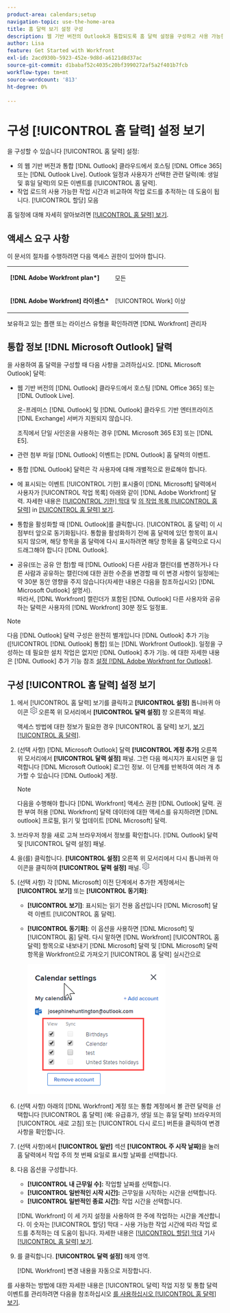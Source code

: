 ```yaml
---
product-area: calendars;setup
navigation-topic: use-the-home-area
title: 홈 달력 보기 설정 구성
description: 웹 기반 버전의 Outlook과 통합되도록 홈 달력 설정을 구성하고 사용 가능한 작업 시간에 따라 작업 로드를 추적하는 데 도움이 됩니다.
author: Lisa
feature: Get Started with Workfront
exl-id: 2acd930b-5923-452e-9d8d-a6121d8d37ac
source-git-commit: d1babaf52c4035c20bf3990272af5a2f401b7fcb
workflow-type: tm+mt
source-wordcount: '813'
ht-degree: 0%

---
```


# 구성 [!UICONTROL 홈 달력] 설정 보기

을 구성할 수 있습니다 [!UICONTROL 홈 달력] 설정:

* 의 웹 기반 버전과 통합 [!DNL Outlook] 클라우드에서 호스팅 [!DNL Office 365] 또는 [!DNL Outlook Live]. Outlook 일정과 사용자가 선택한 관련 달력(예: 생일 및 휴일 달력)의 모든 이벤트를 [!UICONTROL 홈 달력].
* 작업 로드의 사용 가능한 작업 시간과 비교하여 작업 로드를 추적하는 데 도움이 됩니다. [!UICONTROL 할당] 모음

홈 일정에 대해 자세히 알아보려면 [[!UICONTROL 홈 달력] 보기](../../../workfront-basics/using-home/using-the-home-area/home-calendar-view.md).

## 액세스 요구 사항

이 문서의 절차를 수행하려면 다음 액세스 권한이 있어야 합니다.

<table style="table-layout:auto"> 
 <col> 
 </col> 
 <col> 
 </col> 
 <tbody> 
  <tr> 
   <td role="rowheader"><strong>[!DNL Adobe Workfront plan*]</strong></td> 
   <td> <p>모든</p> </td> 
  </tr> 
  <tr> 
   <td role="rowheader"><strong>[!DNL Adobe Workfront] 라이센스*</strong></td> 
   <td> <p>[!UICONTROL Work] 이상</p> </td> 
  </tr> 
 </tbody> 
</table>

보유하고 있는 플랜 또는 라이선스 유형을 확인하려면 [!DNL Workfront] 관리자

## 통합 정보 [!DNL Microsoft Outlook] 달력

을 사용하여 홈 달력을 구성할 때 다음 사항을 고려하십시오. [!DNL Microsoft Outlook] 달력:

* 웹 기반 버전의 [!DNL Outlook] 클라우드에서 호스팅 [!DNL Office 365] 또는 [!DNL Outlook Live].

   온-프레미스 [!DNL Outlook] 및 [!DNL Outlook] 클라우드 기반 엔터프라이즈 [!DNL Exchange] 서버가 지원되지 않습니다.

   조직에서 단일 사인온을 사용하는 경우 [!DNL Microsoft 365 E3] 또는 [!DNL E5].

* 관련 첨부 파일 [!DNL Outlook] 이벤트는 [!DNL Outlook] 홈 달력의 이벤트.
* 통합 [!DNL Outlook] 달력은 각 사용자에 대해 개별적으로 완료해야 합니다.
* 에 표시되는 이벤트 [!UICONTROL 기한] 표시줄이 [!DNL Microsoft] 달력에서 사용자가 [!UICONTROL 작업 목록] 아래와 같이 [!DNL Adobe Workfront] 달력. 자세한 내용은 [[!UICONTROL 기한] 막대](../../../workfront-basics/using-home/using-the-home-area/home-calendar-view.md#viewing-the-due-bar) 및 [의 작업 목록 [!UICONTROL 홈 달력]](../../../workfront-basics/using-home/using-the-home-area/home-calendar-view.md#using-the-left-panel-of-the-home-view) in [[!UICONTROL 홈 달력] 보기](../../../workfront-basics/using-home/using-the-home-area/home-calendar-view.md).

* 통합을 활성화할 때 [!DNL Outlook]를 클릭합니다. [!UICONTROL 홈 달력] 이 시점부터 앞으로 동기화됩니다. 통합을 활성화하기 전에 홈 달력에 있던 항목이 표시되지 않으며, 해당 항목을 홈 달력에 다시 표시하려면 해당 항목을 홈 달력으로 다시 드래그해야 합니다 [!DNL Outlook].
* 공유(또는 공유 안 함)할 때 [!DNL Outlook] 다른 사람과 캘린더를 변경하거나 다른 사람과 공유하는 캘린더에 대한 권한 수준을 변경할 때 이 변경 사항이 일정에는 약 30분 동안 영향을 주지 않습니다(자세한 내용은 다음을 참조하십시오) [!DNL Microsoft Outlook] 설명서).\
   따라서, [!DNL Workfront] 캘린더가 포함된 [!DNL Outlook] 다른 사용자와 공유하는 달력은 사용자의 [!DNL Workfront] 30분 정도 일정표.

>[!NOTE]
>
>다음 [!DNL Outlook] 달력 구성은 완전히 별개입니다 [!DNL Outlook] 추가 기능 ([!UICONTROL [!DNL Outlook] 통합] 또는 [!DNL Workfront Outlook]). 일정을 구성하는 데 필요한 설치 작업은 없지만 [!DNL Outlook] 추가 기능. 에 대한 자세한 내용은 [!DNL Outlook] 추가 기능 참조 [설정 [!DNL Adobe Workfront for Outlook]](../../../workfront-integrations-and-apps/using-workfront-with-outlook/set-up-workfront-for-outlook.md).

## 구성 [!UICONTROL 홈 달력] 설정 보기

1. 에서 [!UICONTROL 홈 달력] 보기를 클릭하고 **[!UICONTROL 설정]** 톱니바퀴 아이콘 ![Calendar_Settings_gear_icon.png](assets/calendar-settings-gear-icon.png) 오른쪽 위 모서리에서 **[!UICONTROL 달력 설정]** 창 오른쪽의 패널.

   액세스 방법에 대한 정보가 필요한 경우 [!UICONTROL 홈 달력] 보기, [보기 [!UICONTROL 홈 달력]](../../../workfront-basics/using-home/using-the-home-area/view-home-calendar.md).

1. (선택 사항) [!DNL Microsoft Outlook] 달력 **[!UICONTROL 계정 추가]** 오른쪽 위 모서리에서 **[!UICONTROL 달력 설정]** 패널. 그런 다음 메시지가 표시되면 을 입력합니다 [!DNL Microsoft Outlook] 로그인 정보. 이 단계를 반복하여 여러 개 추가할 수 있습니다 [!DNL Outlook] 계정.

   >[!NOTE]
   >
   >다음을 수행해야 합니다 [!DNL Workfront] 액세스 권한 [!DNL Outlook] 달력. 권한 부여 허용 [!DNL Workfront] 달력 데이터에 대한 액세스를 유지하려면 [!DNL outlook] 프로필, 읽기 및 업데이트 [!DNL Microsoft] 달력.

1. 브라우저 창을 새로 고쳐 브라우저에서 정보를 확인합니다. [!DNL Outlook] 달력 및 [!UICONTROL 달력 설정] 패널.
1. 을(를) 클릭합니다. **[!UICONTROL 설정]** 오른쪽 위 모서리에서 다시 톱니바퀴 아이콘을 클릭하여 **[!UICONTROL 달력 설정]** 패널. ![Calendar_Settings_gear_icon.png](assets/calendar-settings-gear-icon.png)

1. (선택 사항) 각 [!DNL Microsoft] 이전 단계에서 추가한 계정에서는 **[!UICONTROL 보기]** 또는 **[!UICONTROL 동기화]**:

   * **[!UICONTROL 보기]**: 표시되는 읽기 전용 옵션입니다 [!DNL Microsoft] 달력 이벤트 [!UICONTROL 홈 달력].
   * **[!UICONTROL 동기화]**: 이 옵션을 사용하면 [!DNL Microsoft] 및 [!UICONTROL 홈] 달력. 다시 말하면 [!DNL Workfront] [!UICONTROL 홈 달력] 항목으로 내보내기 [!DNL Microsoft] 달력 및 [!DNL Microsoft] 달력 항목을 Workfront으로 가져오기 [!UICONTROL 홈 달력] 실시간으로

      ![](assets/view-sync-checkboxes-qs.png)

1. (선택 사항) 아래의 [!DNL Workfront] 계정 또는 통합 계정에서 볼 관련 달력을 선택합니다 [!UICONTROL 홈 달력] (예: 유급휴가, 생일 또는 휴일 달력) 브라우저의 [!UICONTROL 새로 고침] 또는 [!UICONTROL 다시 로드] 버튼을 클릭하여 변경 사항을 확인합니다.

1. (선택 사항)에서 **[!UICONTROL 일반]** 섹션 **[!UICONTROL 주 시작 날짜]**&#x200B;을 눌러 홈 달력에서 작업 주의 첫 번째 요일로 표시할 날짜를 선택합니다.

1. 다음 옵션을 구성합니다.

   * **[!UICONTROL 내 근무일 수]:** 작업할 날짜를 선택합니다.
   * **[!UICONTROL 일반적인 시작 시간]:** 근무일을 시작하는 시간을 선택합니다.
   * **[!UICONTROL 일반적인 종료 시간]:** 작업 시간을 선택합니다.

   [!DNL Workfront] 이 세 가지 설정을 사용하여 한 주에 작업하는 시간을 계산합니다. 이 숫자는 [!UICONTROL 할당] 막대 - 사용 가능한 작업 시간에 따라 작업 로드를 추적하는 데 도움이 됩니다. 자세한 내용은 [[!UICONTROL 할당] 막대](../../../workfront-basics/using-home/using-the-home-area/home-calendar-view.md#understanding-the-allocation-of-time) 기사 [[!UICONTROL 홈 달력] 보기](../../../workfront-basics/using-home/using-the-home-area/home-calendar-view.md).

1. 를 클릭합니다. **[!UICONTROL 달력 설정]** 해제 영역.

   [!DNL Workfront] 변경 내용을 자동으로 저장합니다.

를 사용하는 방법에 대한 자세한 내용은 [!UICONTROL 달력] 작업 지정 및 통합 달력 이벤트를 관리하려면 다음을 참조하십시오 [를 사용하십시오 [!UICONTROL 홈 달력] 보기](../../../workfront-basics/using-home/using-the-home-area/use-home-calendar-view.md).

<!--
<MadCap:conditionalText data-mc-conditions="QuicksilverOrClassic.Draft mode">
(NOTE: from Courtney: [step #] Type your weekly work hours under How many hours a week do you work?This number affects the Allocation bar, which helps you track your workload against your available work hours. For more information, see "Allocation Bar" in the article "Understanding the Home Calendar View.")
</MadCap:conditionalText>
-->
